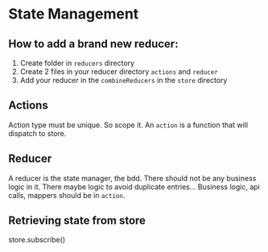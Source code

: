 # State Management

## How to add a brand new reducer:

1. Create folder in ```reducers``` directory
2. Create 2 files in your reducer directory ```actions``` and ```reducer```
3. Add your reducer in the ```combineReducers``` in the ```store``` directory

## Actions

Action type must be unique. So scope it.
An ``action`` is a function that will dispatch to store.

## Reducer

A reducer is the state manager, the bdd. There should not be any business logic in it.
There maybe logic to avoid duplicate entries... Business logic, api calls, mappers should be in ``action``.

## Retrieving state from store

store.subscribe()
